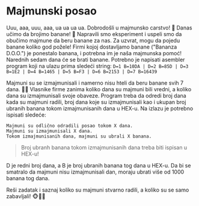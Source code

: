 # Majmunski posao

Uuu, aaa, uuu, aaa, ua ua ua ua. Dobrodošli u majmunsko carstvo! 🐒 Danas učimo da brojimo banane! 🍌 Napravili smo eksperiment i uspeli smo da obučimo majmune da beru banane za nas. Za uzvrat, mogu da pojedu banane koliko god požele! Firmi kojoj dostavljamo banane ("Bananza D.O.O.") je ponestalo banana, i potrebna im je naša majmunska pomoć! Narednih sedam dana će se brati banane. Potrebno je napisati asembler program koji na ulazu prima sledeći string:
`D=1 B=10DA | D=2 B=85D | D=3 B=1E2 | D=4 B=1465 | D=5 B=F3 | D=6 B=2153 | D=7 B=16439`

Majmuni su se izmajmunisali i namerno nisu hteli da beru banane svih 7 dana. 🍌🙈 Vlasnike firme zanima koliko dana su majmuni bili vredni, a koliko dana su izmajmunisali svoje obaveze. Program treba da odredi broj dana kada su majmuni radili, broj dana koje su izmajmunisali kao i ukupan broj ubranih banana tokom izmajmunisanih dana u HEX-u. Na izlazu je potrebno ispisati sledeće:

```
Majmuni su odlično odradili posao tokom X dana.
Majmuni su izmajmunisali X dana.
Tokom izmajmunisanih dana, majmuni su ubrali X banana.
```

> Broj ubranh banana tokom izmajmunisanih dana treba biti ispisan u HEX-u!

D je redni broj dana, a B je broj ubranih banana tog dana u HEX-u. Da bi se smatralo da majmuni nisu izmajmunisali dan, moraju ubrati više od 1000 banana tog dana.

Reši zadatak i saznaj koliko su majmuni stvarno radili, a koliko su se samo zabavljali! 🐵🎉🍌